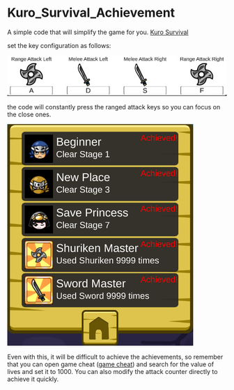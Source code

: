 # Kuro_Survival_Achievement
A simple code that will simplify the game for you.
[Kuro Survival](https://store.steampowered.com/app/632200/Kuro_survival/)

set the key configuration as follows:

![keys](Imagen/Teclas.jpg)

the code will constantly press the ranged attack keys so you can focus on the close ones.

![achievements](Imagen/Logros.png)

Even with this, it will be difficult to achieve the achievements, so remember that you can open game cheat ([game cheat](https://www.cheatengine.org)) and search for the value of lives and set it to 1000. You can also modify the attack counter directly to achieve it quickly.
